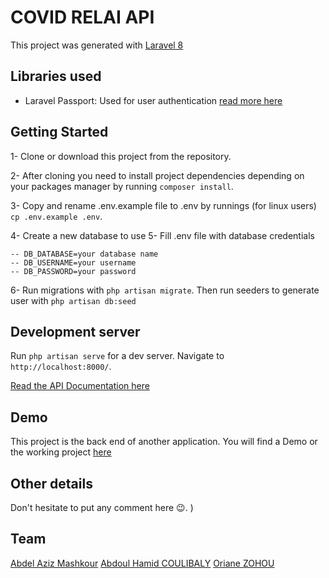 # COVID RELAI API
This project was generated with [Laravel 8](https://laravel.com)

## Libraries used
- Laravel Passport: Used for user authentication [read more here](https://laravel.com/docs/8.x/passport)

## Getting Started
1- Clone or download this project from the repository.

2- After cloning you need to install project dependencies depending on your packages manager by running `composer install`.

3- Copy and rename .env.example file  to .env by runnings (for linux users) `cp .env.example .env`. 

4- Create a new database to use 
5- Fill .env file with database credentials 

    -- DB_DATABASE=your database name
    -- DB_USERNAME=your username
    -- DB_PASSWORD=your password
6- Run migrations with `php artisan migrate`. Then run seeders to generate user with `php artisan db:seed`


## Development server

Run `php artisan serve` for a dev server. Navigate to `http://localhost:8000/`.

[Read the API Documentation here](https://app.swaggerhub.com/apis/bamanan/covidrelaiapi/1.0.0)


## Demo
This project is the back end of another application.
You will find a Demo or the working project [here](https://inforelay.firebaseapp.com/)

## Other details
Don't hesitate to put any comment here 😉.
)

## Team
[Abdel Aziz Mashkour](https://github.com/azizmashkour)
[Abdoul Hamid COULIBALY](https://github.com/bamanan)
[Oriane ZOHOU](https://github.com/OrianeZo)